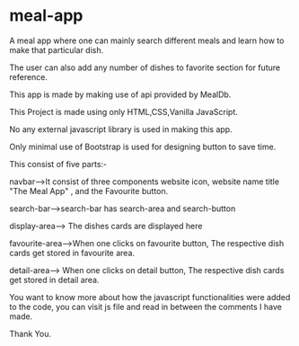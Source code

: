 # meal-app
A meal app where one can mainly search different meals and learn how to make that particular dish. 

The user can also add any number of dishes to favorite section for future reference.

This app is made by making use of api provided by MealDb.

This Project is made using only HTML,CSS,Vanilla JavaScript.

No any external javascript library is used in making this app.

Only minimal use of Bootstrap is used for designing button to save time.

This consist of five parts:-

navbar-->It consist of three components
website icon, website name title "The Meal App" , and the Favourite button.  

search-bar-->search-bar has search-area and search-button

display-area--> The dishes cards are displayed here

favourite-area-->When one clicks on favourite button,
The respective dish cards get stored in favourite area.

detail-area--> When one clicks on detail button,
The respective dish cards get stored in detail area.

You want to know more about how the javascript functionalities were added to the code,
you can visit js file and read in between the comments I have made.

Thank You.






